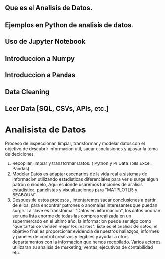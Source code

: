 ## Que es el Analisis de Datos.
## Ejemplos en Python de analisis de datos.
## Uso de Jupyter Notebook
## Introduccion a Numpy
## Introduccion a Pandas
## Data Cleaning
## Leer Data [SQL, CSVs, APIs, etc.]




# Analisista de Datos
Proceso de inspeccionar, limpiar, transformar y modelar datos con el objetivo
de descubrir informacion util, sacar conclusiones y apoyar la toma de deciciones.
1. Recopilar, limpiar y transformar Datos. ( Python y PI Data Tolls Excel, Pandas)
2. Modelar Datos es adaptar escenarios de la vida real a sistemas de informacion utilizando estadisticas diferenciales para ver si surge algun patron o modelo, Aqui es donde usaremos funciones de analisis estadistico,
panelistas y visualizaciones para "MATPLOTLIB y SEABOUM".
3. Despues de estos procesos ,  intentaremos sacar conclusiones a partir de ellos, para encontrar patrones o anomalias interesantes que puedan surgir.
La clave es transformar "Datos en informacion", los datos podrian ser una lista enorme de todas las compras realizada en un supermercado en el ultimo año, la informacion puede ser algo como "que tartas se venden mejor los martes".
Este es el analisis de datos, el objetivo final es proporcionar evidencia de nuestros hallazgos, informes y paneles de control creativos y legibles y ayudar a otros departamentos con la informacion que hemos recopilado. Varios actores utilizaran su analisis de marketing, ventas, ejecutivos de contabilidad etc.